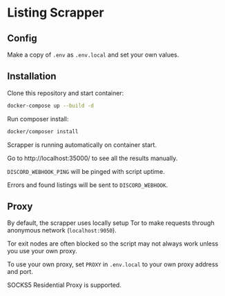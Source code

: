Listing Scrapper
========================

Config
------

Make a copy of `.env` as `.env.local` and set your own values.

Installation
------------

Clone this repository and start container:

```bash
docker-compose up --build -d
```

Run composer install:

```bash
docker/composer install
```

Scrapper is running automatically on container start.

Go to http://localhost:35000/ to see all the results manually.

`DISCORD_WEBHOOK_PING` will be pinged with script uptime.

Errors and found listings will be sent to `DISCORD_WEBHOOK`.

Proxy
-----

By default, the scrapper uses locally setup Tor to make requests through anonymous network (`localhost:9050`).

Tor exit nodes are often blocked so the script may not always work unless you use your own proxy.

To use your own proxy, set `PROXY` in `.env.local` to your own proxy address and port.

SOCKS5 Residential Proxy is supported.
